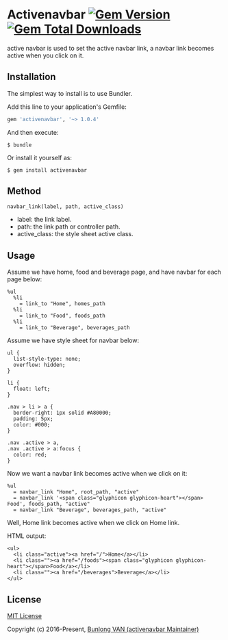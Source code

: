 # Activenavbar [![Gem Version](https://badge.fury.io/rb/activenavbar.svg)](http://badge.fury.io/rb/activenavbar) [![Gem Total Downloads](https://img.shields.io/gem/dt/activenavbar.svg)](https://rubygems.org/gems/activenavbar)

active navbar is used to set the active navbar link, a navbar link becomes active when you click on it.


## Installation

The simplest way to install is to use Bundler.

Add this line to your application's Gemfile:

```ruby
gem 'activenavbar', '~> 1.0.4'
```

And then execute:

    $ bundle

Or install it yourself as:

    $ gem install activenavbar

## Method

    navbar_link(label, path, active_class)

- label: the link label.
- path: the link path or controller path.
- active_class: the style sheet active class.

## Usage

Assume we have home, food and beverage page, and have navbar for each page below:

    %ul
      %li
        = link_to "Home", homes_path
      %li
        = link_to "Food", foods_path
      %li
        = link_to "Beverage", beverages_path

Assume we have style sheet for navbar below:

    ul {
      list-style-type: none;
      overflow: hidden;
    }

    li {
      float: left;
    }

    .nav > li > a {
      border-right: 1px solid #A80000;
      padding: 5px;
      color: #000;
    }

    .nav .active > a,
    .nav .active > a:focus {
      color: red;
    }

Now we want a navbar link becomes active when we click on it:

    %ul
      = navbar_link "Home", root_path, "active"
      = navbar_link '<span class="glyphicon glyphicon-heart"></span> Food', foods_path, "active"
      = navbar_link "Beverage", beverages_path, "active"

Well, Home link becomes active when we click on Home link.

HTML output:

    <ul>
      <li class="active"><a href="/">Home</a></li>
      <li class=""><a href="/foods"><span class="glyphicon glyphicon-heart"></span>Food</a></li>
      <li class=""><a href="/beverages">Beverage</a></li>
    </ul>

## License

[MIT License](http://www.opensource.org/licenses/mit-license.php)

Copyright (c) 2016-Present, [Bunlong VAN (activenavbar Maintainer)](https://github.com/Bunlong)
